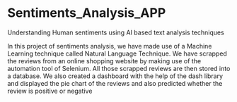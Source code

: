 # Sentiments_Analysis_APP
<p>Understanding Human sentiments using AI based text analysis techniques</p>
<p>In this project of sentiments analysis, we have made use of a Machine Learning technique called Natural Language Technique. We have scrapped the reviews from an online shopping website by making use of the automation tool of Selenium. All those scrapped reviews are then stored into a database. We also created a dashboard with the help of the dash library and displayed the pie chart of the reviews and also predicted whether the review is positive or negative</p>
